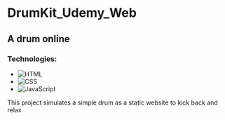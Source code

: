 # DrumKit_Udemy_Web

## A drum online

### Technologies:

-   ![HTML](https://img.shields.io/badge/HTML-E34F26?style=for-the-badge&logo=html5&logoColor=white)
-   ![CSS](https://img.shields.io/badge/CSS-1572B6?style=for-the-badge&logo=css3&logoColor=white)
-   ![JavaScript](https://img.shields.io/badge/JavaScript-F7DF1E?style=for-the-badge&logo=javascript&logoColor=white)

This project simulates a simple drum as a static website to kick back and relax
